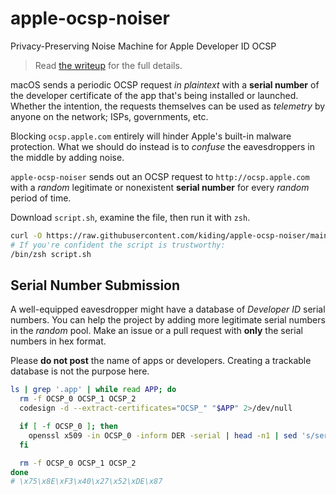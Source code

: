 # apple-ocsp-noiser
Privacy-Preserving Noise Machine for Apple Developer ID OCSP

> Read [the writeup](https://kiding.medium.com/macos-ocsp-telemetry-explainer-and-mitigation-9bc243928f4c) for the full details.

macOS sends a periodic OCSP request *in plaintext* with a **serial number** of the developer certificate of the app that's being installed or launched. Whether the intention, the requests themselves can be used as *telemetry* by anyone on the network; ISPs, governments, etc. 

Blocking `ocsp.apple.com` entirely will hinder Apple's built-in malware protection. What we should do instead is to *confuse* the eavesdroppers in the middle by adding noise.

`apple-ocsp-noiser` sends out an OCSP request to `http://ocsp.apple.com` with a *random* legitimate or nonexistent **serial number** for every *random* period of time. 

Download `script.sh`, examine the file, then run it with `zsh`.
```bash
curl -O https://raw.githubusercontent.com/kiding/apple-ocsp-noiser/main/script.sh
# If you're confident the script is trustworthy:
/bin/zsh script.sh
```

## Serial Number Submission

A well-equipped eavesdropper might have a database of *Developer ID* serial numbers. You can help the project by adding more legitimate serial numbers in the *random* pool. Make an issue or a pull request with **only** the serial numbers in hex format.

Please **do not post** the name of apps or developers. Creating a trackable database is not the purpose here.

```bash
ls | grep '.app' | while read APP; do
  rm -f OCSP_0 OCSP_1 OCSP_2
  codesign -d --extract-certificates="OCSP_" "$APP" 2>/dev/null

  if [ -f OCSP_0 ]; then
    openssl x509 -in OCSP_0 -inform DER -serial | head -n1 | sed 's/serial=\(..\)\(..\)\(..\)\(..\)\(..\)\(..\)\(..\)\(..\)/\\x\1\\x\2\\x\3\\x\4\\x\5\\x\6\\x\7\\x\8/' 2>/dev/null
  fi

  rm -f OCSP_0 OCSP_1 OCSP_2
done
# \x75\x8E\xF3\x40\x27\x52\xDE\x87
```
